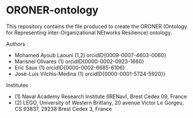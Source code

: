 # ORONER-ontology
This repository contains the file produced to create the ORONER (Ontology for Representing inter-Organizational NEtworks Resilience) ontology.

Authors :
- Mohamed Ayoub Laouni (1,2) orcidID{0009-0007-4603-0060}
- Marisnel Olivares (1) orcidID{0000-0002-0923-1660}
- Eric Saux (1) orcidID{0000-0002-6685-6106}
- José-Luis Vilchis-Medina (1) orcidID{0000-0001-5724-5920}}

Institutes :
- (1) Naval Academy Research Institute (IRENav), Brest Cedex 09, France
- (2) LEGO, University of Western Brittany, 20 avenue Victor Le Gorgeu, CS 93837, 29238 Brest Cedex 3, France
